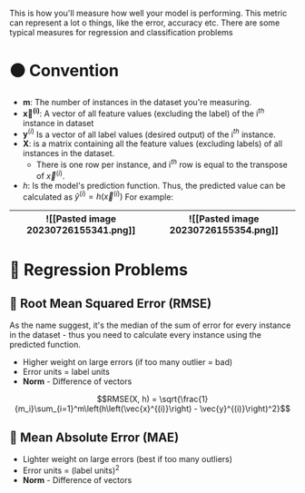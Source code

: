This is how you'll measure how well your model is performing. This metric can represent a lot o things, like the error, accuracy etc. There are some typical measures for regression and classification problems

# 🟠 Convention
* **m**: The number of instances in the dataset you're measuring.
* $\boldsymbol{\vec{x}^{(i)}}$: A vector of all feature values (excluding the label) of the i$^{th}$ instance in dataset
* $\boldsymbol{y}^{(i)}$ Is a vector of all label values (desired output) of the i$^{th}$ instance.
* **X**: is a matrix containing all the feature values (excluding labels) of all instances in the dataset.
	* There is one row per instance, and i$^{th}$ row is equal to the transpose of $\vec{x}^{(i)}$.
* $h$: Is the model's prediction function. Thus, the predicted value can be calculated as $\hat{y}^{(i)} = h(\vec{x}^{(i)})$
For example:

| ![[Pasted image 20230726155341.png]] | ![[Pasted image 20230726155354.png]] |
| - | - |


# 🔵 Regression Problems


## 🔷 Root Mean Squared Error (RMSE)
As the name suggest, it's the median of the sum of error for every instance in the dataset - thus you need to calculate every instance using the predicted function.

* Higher weight on large errors (if too many outlier = bad)
* Error units = label units
* **Norm** - Difference of vectors

$$RMSE(X, h) = \sqrt{\frac{1}{m_i}\sum_{i=1}^m\left(h\left(\vec{x}^{(i)}\right) - \vec{y}^{(i)}\right)^2}$$


## 🔷 Mean Absolute Error (MAE)
* Lighter weight on large errors (best if too many outliers)
* Error units = (label units)$^2$ 
* **Norm** - Difference of vectors 
 
